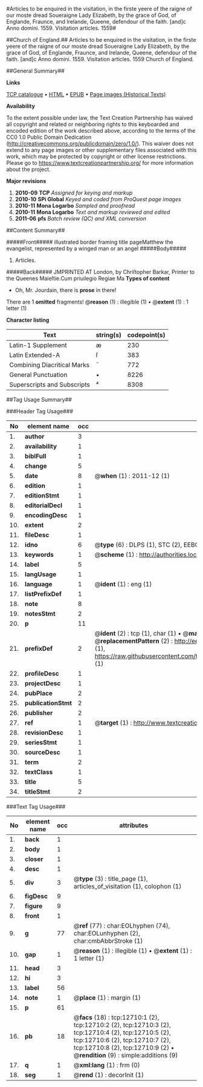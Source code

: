#Articles to be enquired in the visitation, in the firste yeere of the raigne of our moste dread Soueraigne Lady Elizabeth, by the grace of God, of Englande, Fraunce, and Irelande, Queene, defendour of the faith. [and]c Anno domini. 1559. Visitation articles. 1559#

##Church of England.##
Articles to be enquired in the visitation, in the firste yeere of the raigne of our moste dread Soueraigne Lady Elizabeth, by the grace of God, of Englande, Fraunce, and Irelande, Queene, defendour of the faith. [and]c Anno domini. 1559.
Visitation articles. 1559
Church of England.

##General Summary##

**Links**

[TCP catalogue](http://www.ota.ox.ac.uk/tcp/)  • 
[HTML](http://tei.it.ox.ac.uk/tcp/Texts-HTML/free/A00/A00132.html)  • 
[EPUB](http://tei.it.ox.ac.uk/tcp/Texts-EPUB/free/A00/A00132.epub) • 
[Page images (Historical Texts)](https://historicaltexts.jisc.ac.uk/eebo-99847658e)

**Availability**

To the extent possible under law, the Text Creation Partnership has waived all copyright and related or neighboring rights to this keyboarded and encoded edition of the work described above, according to the terms of the CC0 1.0 Public Domain Dedication (http://creativecommons.org/publicdomain/zero/1.0/). This waiver does not extend to any page images or other supplementary files associated with this work, which may be protected by copyright or other license restrictions. Please go to https://www.textcreationpartnership.org/ for more information about the project.

**Major revisions**

1. __2010-09__ __TCP__ *Assigned for keying and markup*
1. __2010-10__ __SPi Global__ *Keyed and coded from ProQuest page images*
1. __2010-11__ __Mona Logarbo__ *Sampled and proofread*
1. __2010-11__ __Mona Logarbo__ *Text and markup reviewed and edited*
1. __2011-06__ __pfs__ *Batch review (QC) and XML conversion*

##Content Summary##

#####Front#####
illustrated border framing title pageMatthew the evangelist, represented by a winged man or an angel
#####Body#####

1. Articles.

#####Back#####
JMPRINTED AT London, by Chriſtopher Barkar, Printer to the Queenes Maieſtie.Cum priuilegio Regiae Ma
**Types of content**

  * Oh, Mr. Jourdain, there is **prose** in there!

There are 1 **omitted** fragments! 
 @__reason__ (1) : illegible (1)  •  @__extent__ (1) : 1 letter (1)

**Character listing**


|Text|string(s)|codepoint(s)|
|---|---|---|
|Latin-1 Supplement|æ|230|
|Latin Extended-A|ſ|383|
|Combining             Diacritical Marks|̄|772|
|General Punctuation|•|8226|
|Superscripts             and Subscripts|⁴|8308|

##Tag Usage Summary##

###Header Tag Usage###

|No|element name|occ|attributes|
|---|---|---|---|
|1.|__author__|3||
|2.|__availability__|1||
|3.|__biblFull__|1||
|4.|__change__|5||
|5.|__date__|8| @__when__ (1) : 2011-12 (1)|
|6.|__edition__|1||
|7.|__editionStmt__|1||
|8.|__editorialDecl__|1||
|9.|__encodingDesc__|1||
|10.|__extent__|2||
|11.|__fileDesc__|1||
|12.|__idno__|6| @__type__ (6) : DLPS (1), STC (2), EEBO-CITATION (1), PROQUEST (1), VID (1)|
|13.|__keywords__|1| @__scheme__ (1) : http://authorities.loc.gov/ (1)|
|14.|__label__|5||
|15.|__langUsage__|1||
|16.|__language__|1| @__ident__ (1) : eng (1)|
|17.|__listPrefixDef__|1||
|18.|__note__|8||
|19.|__notesStmt__|2||
|20.|__p__|11||
|21.|__prefixDef__|2| @__ident__ (2) : tcp (1), char (1)  •  @__matchPattern__ (2) : ([0-9\-]+):([0-9IVX]+) (1), (.+) (1)  •  @__replacementPattern__ (2) : http://eebo.chadwyck.com/downloadtiff?vid=$1&page=$2 (1), https://raw.githubusercontent.com/textcreationpartnership/Texts/master/tcpchars.xml#$1 (1)|
|22.|__profileDesc__|1||
|23.|__projectDesc__|1||
|24.|__pubPlace__|2||
|25.|__publicationStmt__|2||
|26.|__publisher__|2||
|27.|__ref__|1| @__target__ (1) : http://www.textcreationpartnership.org/docs/. (1)|
|28.|__revisionDesc__|1||
|29.|__seriesStmt__|1||
|30.|__sourceDesc__|1||
|31.|__term__|2||
|32.|__textClass__|1||
|33.|__title__|5||
|34.|__titleStmt__|2||


###Text Tag Usage###

|No|element name|occ|attributes|
|---|---|---|---|
|1.|__back__|1||
|2.|__body__|1||
|3.|__closer__|1||
|4.|__desc__|1||
|5.|__div__|3| @__type__ (3) : title_page (1), articles_of_visitation (1), colophon (1)|
|6.|__figDesc__|9||
|7.|__figure__|9||
|8.|__front__|1||
|9.|__g__|77| @__ref__ (77) : char:EOLhyphen (74), char:EOLunhyphen (2), char:cmbAbbrStroke (1)|
|10.|__gap__|1| @__reason__ (1) : illegible (1)  •  @__extent__ (1) : 1 letter (1)|
|11.|__head__|3||
|12.|__hi__|3||
|13.|__label__|56||
|14.|__note__|1| @__place__ (1) : margin (1)|
|15.|__p__|61||
|16.|__pb__|18| @__facs__ (18) : tcp:12710:1 (2), tcp:12710:2 (2), tcp:12710:3 (2), tcp:12710:4 (2), tcp:12710:5 (2), tcp:12710:6 (2), tcp:12710:7 (2), tcp:12710:8 (2), tcp:12710:9 (2)  •  @__rendition__ (9) : simple:additions (9)|
|17.|__q__|1| @__xml:lang__ (1) : frm (0)|
|18.|__seg__|1| @__rend__ (1) : decorInit (1)|
